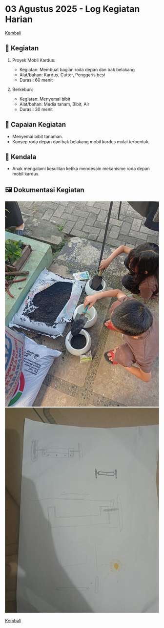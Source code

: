 # 03 Agustus 2025 - Log Kegiatan Harian
[Kembali](readme.md)

## 📌 Kegiatan
1. Proyek Mobil Kardus:
   - Kegiatan: Membuat bagian roda depan dan bak belakang
   - Alat/bahan: Kardus, Cutter, Penggaris besi
   - Durasi: 60 menit

2. Berkebun:
   - Kegiatan: Menyemai bibit
   - Alat/bahan: Media tanam, Bibit, Air
   - Durasi: 30 menit

## 🎯 Capaian Kegiatan
- Menyemai bibit tanaman.
- Konsep roda depan dan bak belakang mobil kardus mulai terbentuk.

## 🚧 Kendala
- Anak mengalami kesulitan ketika mendesain mekanisme roda depan mobil kardus.

## 🖼️ Dokumentasi Kegiatan
![Semai Terong](img/20250803-semaibibit.jpeg)
![Rancang Roda](img/20250803-rancangroda.jpeg)

[Kembali](readme.md)